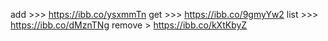 add  >>>  https://ibb.co/ysxmmTn
get  >>>  https://ibb.co/9gmyYw2
list >>>  https://ibb.co/dMznTNg
remove >  https://ibb.co/kXtKbyZ
